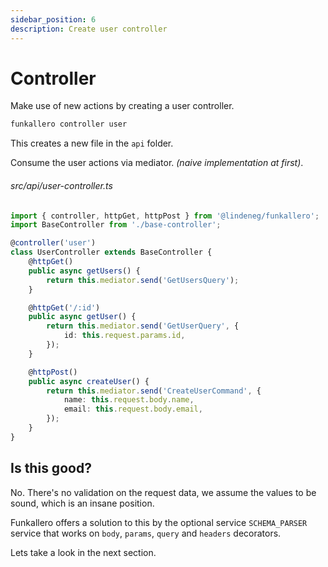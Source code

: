 ```yaml
---
sidebar_position: 6
description: Create user controller
---
```


# Controller

Make use of new actions by creating a user controller.

```sh
funkallero controller user
```

This creates a new file in the `api` folder.

Consume the user actions via mediator. _(naive implementation at first)_.

###### src/api/user-controller.ts

```ts
import { controller, httpGet, httpPost } from '@lindeneg/funkallero';
import BaseController from './base-controller';

@controller('user')
class UserController extends BaseController {
    @httpGet()
    public async getUsers() {
        return this.mediator.send('GetUsersQuery');
    }

    @httpGet('/:id')
    public async getUser() {
        return this.mediator.send('GetUserQuery', {
            id: this.request.params.id,
        });
    }

    @httpPost()
    public async createUser() {
        return this.mediator.send('CreateUserCommand', {
            name: this.request.body.name,
            email: this.request.body.email,
        });
    }
}
```

## Is this good?

No. There's no validation on the request data, we assume the values to be sound, which is an insane position.

Funkallero offers a solution to this by the optional service `SCHEMA_PARSER` service that works on `body`, `params`, `query` and `headers` decorators.

Lets take a look in the next section.
